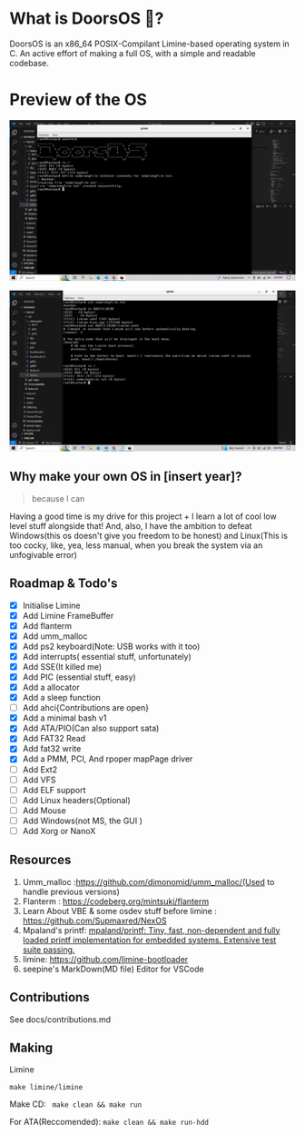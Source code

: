# What is DoorsOS 🚪?

DoorsOS is an x86_64 POSIX-Compilant Limine-based operating system in C. An active effort of making a full OS, with a simple and readable codebase.

# Preview of the OS

![1751969142420](images/Readme/1751969142420.png)

![1751969165067](images/Readme/1751969165067.png)

## Why make your own OS in [insert year]?

> because I can

Having a good time is my drive for this project + I learn a lot of cool low level stuff alongside that! And, also, I have the ambition to defeat Windows(this os doesn't give you freedom to be honest) and Linux(This is too cocky, like, yea, less manual, when you break the system via an unfogivable error)

## Roadmap & Todo's

* [X]  Initialise Limine
* [X]  Add Limine FrameBuffer
* [X]  Add flanterm
* [X]  Add umm_malloc
* [X]  Add ps2 keyboard(Note: USB works with it too)
* [X]  Add interrupts( essential stuff, unfortunately)
* [X]  Add SSE(It killed me)
* [X]  Add PIC (essential stuff, easy)
* [X]  Add a  allocator
* [X]  Add a sleep function
* [ ]  Add ahci{Contributions are open}
* [X]  Add a minimal bash v1
* [X]  Add ATA/PIO(Can also support sata)
* [X]  Add FAT32 Read
* [X]  Add fat32 write
* [X]  Add a PMM, PCI, And rpoper mapPage driver
* [ ]  Add Ext2
* [ ]  Add VFS
* [ ]  Add ELF support
* [ ]  Add Linux headers(Optional)
* [ ]  Add Mouse
* [ ]  Add Windows(not MS, the GUI )
* [ ]  Add Xorg or NanoX

## Resources

1. Umm_malloc :https://github.com/dimonomid/umm_malloc/(Used to handle previous versions)
2. Flanterm : https://codeberg.org/mintsuki/flanterm
3. Learn About VBE & some osdev stuff before limine : https://github.com/Supmaxred/NexOS
4. Mpaland's printf: [mpaland/printf: Tiny, fast, non-dependent and fully loaded printf implementation for embedded systems. Extensive test suite passing.](https://github.com/mpaland/printf)
5. limine: https://github.com/limine-bootloader
6. seepine's MarkDown(MD file)  Editor for VSCode

## Contributions

See docs/contributions.md

## Making

Limine

```
make limine/limine
```

Make CD: ``` make clean && make run```

For ATA(Reccomended): ```make clean && make run-hdd```
